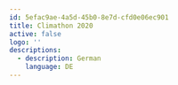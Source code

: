 ```yaml
---
id: 5efac9ae-4a5d-45b0-8e7d-cfd0e06ec901
title: Climathon 2020
active: false
logo: ''
descriptions:
  - description: German
    language: DE
---
```


